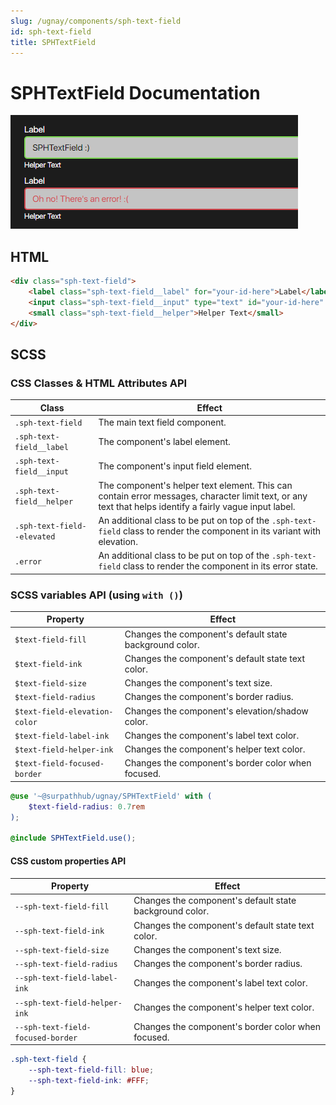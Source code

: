 ```yaml
---
slug: /ugnay/components/sph-text-field
id: sph-text-field
title: SPHTextField
---
```


# SPHTextField Documentation

![img.png](_img/text-field.png)

## HTML
```html
<div class="sph-text-field">
    <label class="sph-text-field__label" for="your-id-here">Label</label>
    <input class="sph-text-field__input" type="text" id="your-id-here" />
    <small class="sph-text-field__helper">Helper Text</small>
</div>
```

## SCSS

### CSS Classes & HTML Attributes API
| Class | Effect |
|-------|--------|
| `.sph-text-field` | The main text field component. |
| `.sph-text-field__label` | The component's label element. |
| `.sph-text-field__input` | The component's input field element. |
| `.sph-text-field__helper` | The component's helper text element. This can contain error messages, character limit text, or any text that helps identify a fairly vague input label. |
| `.sph-text-field--elevated` | An additional class to be put on top of the `.sph-text-field` class to render the component in its variant with elevation. |
| `.error` | An additional class to be put on top of the `.sph-text-field` class to render the component in its error state. |

### SCSS variables API (using `with ()`)

| Property | Effect |
|----------|--------|
| `$text-field-fill` | Changes the component's default state background color. |
| `$text-field-ink` | Changes the component's default state text color. |
| `$text-field-size` | Changes the component's text size. |
| `$text-field-radius` | Changes the component's border radius. |
| `$text-field-elevation-color` | Changes the component's elevation/shadow color.  |
| `$text-field-label-ink` | Changes the component's label text color. |
| `$text-field-helper-ink` | Changes the component's helper text color. |
| `$text-field-focused-border` | Changes the component's border color when focused. |

```scss
@use '~@surpathhub/ugnay/SPHTextField' with (
    $text-field-radius: 0.7rem
);

@include SPHTextField.use();
```

#### CSS custom properties API

| Property | Effect |
|----------|--------|
| `--sph-text-field-fill` | Changes the component's default state background color. |
| `--sph-text-field-ink` | Changes the component's default state text color. |
| `--sph-text-field-size` | Changes the component's text size. |
| `--sph-text-field-radius` | Changes the component's border radius. |
| `--sph-text-field-label-ink` | Changes the component's label text color. |
| `--sph-text-field-helper-ink` | Changes the component's helper text color. |
| `--sph-text-field-focused-border` | Changes the component's border color when focused. |

```css
.sph-text-field {
    --sph-text-field-fill: blue;
    --sph-text-field-ink: #FFF;
}
```
